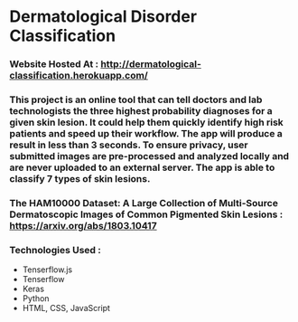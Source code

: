 # Dermatological Disorder Classification

### Website Hosted At : http://dermatological-classification.herokuapp.com/

### This project is an  online tool that can tell doctors and lab technologists the three highest probability diagnoses for a given skin lesion. It could help them quickly identify high risk patients and speed up their workflow. The app will produce a result in less than 3 seconds. To ensure privacy, user submitted images are pre-processed and analyzed locally and are never uploaded to an external server. The app is able to classify 7 types of skin lesions.

### The HAM10000 Dataset: A Large Collection of Multi-Source Dermatoscopic Images of Common Pigmented Skin Lesions : https://arxiv.org/abs/1803.10417

### Technologies Used : 
* Tenserflow.js
* Tenserflow
* Keras
* Python 
* HTML, CSS, JavaScript
